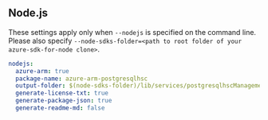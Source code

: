 ## Node.js

These settings apply only when `--nodejs` is specified on the command line.
Please also specify `--node-sdks-folder=<path to root folder of your azure-sdk-for-node clone>`.

``` yaml $(nodejs)
nodejs:
  azure-arm: true
  package-name: azure-arm-postgresqlhsc
  output-folder: $(node-sdks-folder)/lib/services/postgresqlhscManagement
  generate-license-txt: true
  generate-package-json: true
  generate-readme-md: false
```
